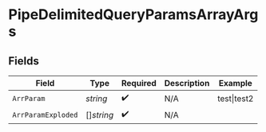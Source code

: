# PipeDelimitedQueryParamsArrayArgs


## Fields

| Field              | Type               | Required           | Description        | Example            |
| ------------------ | ------------------ | ------------------ | ------------------ | ------------------ |
| `ArrParam`         | *string*           | :heavy_check_mark: | N/A                | test\|test2        |
| `ArrParamExploded` | []*string*         | :heavy_check_mark: | N/A                |                    |